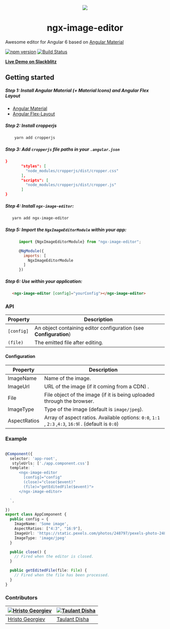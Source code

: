 



<p align="center">
  <img  style="text-align: center;" src="https://github.com/Centroida/ngx-image-editor/raw/master/assets/editor.png">
  <h1 align="center">ngx-image-editor</h1>
</p>


Awesome editor for Angular 6 based on [Angular Material](https://github.com/angular/material2)

[![npm version](https://badge.fury.io/js/ngx-image-editor.svg)](https://badge.fury.io/js/ngx-image-editor)
[![Build Status](https://travis-ci.org/Centroida/ngx-image-editor.svg?branch=master)](https://travis-ci.org/hggeorgiev/ngx-image-editor)

**[Live Demo on Slackblitz](https://stackblitz.com/edit/ngx-image-editor-demo)**

## Getting started

##### Step 1: Install Angular Material (+ Material Icons) and Angular Flex Layout

- [Angular Material](https://material.angular.io/guide/getting-started)
- [Angular Flex-Layout](https://github.com/angular/flex-layout)

##### Step 2: Install cropperjs
    
```bash
    yarn add cropperjs
```
##### Step 3: Add `cropperjs` file paths in your `.angular.json`
      
```json
}
       "styles": [
         "node_modules/cropperjs/dist/cropper.css"
       ],
       "scripts": [
         "node_modules/cropperjs/dist/cropper.js"
       ]
}
```


#####  Step 4: Install `ngx-image-editor`:
```bash
   yarn add ngx-image-editor
```
    
##### Step 5: Import the `NgxImageEditorModule` within your app:
```js
      import {NgxImageEditorModule} from "ngx-image-editor";

      @NgModule({
        imports: [
          NgxImageEditorModule
        ]
      })
```


##### Step 6: Use within your application:
```html
   <ngx-image-editor [config]="yourConfig"></ngx-image-editor>
```

### API

   | Property          | Description                                                    |
   | -------------- | -------------------------------------------------------------- |
   | `[config]`         | An object containing editor configuration (see **Configuration**)                  |
   | `(file)` | The emitted file after editing.         |


#### Configuration
| Property          | Description                                                    |
| -------------- | -------------------------------------------------------------- |
| ImageName         | Name of the image.             |
| ImageUrl | URL of the image (if it coming from a CDN) .           |
| File | File object of the image (if it is being uploaded through the browser.          |
| ImageType    | Type of the image (default is `image/jpeg`).            |
| AspectRatios | Array of aspect ratios. Available options: `0:0`, `1:1` , `2:3` ,`4:3`, `16:9`l . (default is `0:0`)             |


### Example

```typescript

@Component({
  selector: 'app-root',
   styleUrls: ['./app.component.css']
  template: `
      <ngx-image-editor
        [config]="config"
        (close)="close($event)"
        (file)="getEditedFile($event)">
      </ngx-image-editor>

  `,

})
export class AppComponent {
  public config = {
    ImageName: 'Some image',
    AspectRatios: ["4:3", "16:9"],
    ImageUrl: 'https://static.pexels.com/photos/248797/pexels-photo-248797.jpeg',
    ImageType: 'image/jpeg'
  }

  public close() {
    // Fired when the editor is closed.
  }

  public getEditedFile(file: File) {
    // Fired when the file has been processed.
  }
}


```


### Contributors

| [![Hristo Georgiev](https://github.com/hggeorgiev.png?size=100)](https://github.com/hggeorgiev) | [![Taulant Disha](https://github.com/taulantdisha.png?size=100)](https://github.com/taulantdisha) |
|---------------------------------------------------------------------------------------------------|----------------------------------------------------------------------------------------------|
| [Hristo Georgiev](https://github.com/hggeorgiev)                                                | [Taulant Disha](https://github.com/taulantdisha)                                              |


